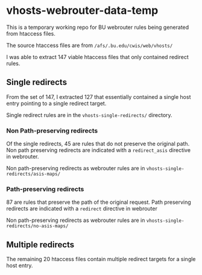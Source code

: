 # vhosts-webrouter-data-temp
This is a temporary working repo for BU webrouter rules being generated from htaccess files.

The source htaccess files are from `/afs/.bu.edu/cwis/web/vhosts/`

I was able to extract 147 viable htaccess files that only contained redirect rules.

## Single redirects
From the set of 147, I extracted 127 that essentially contained a single host entry pointing to a single redirect target.

Single redirect rules are in the `vhosts-single-redirects/` directory.

### Non Path-preserving redirects 
Of the single redirects, 45 are rules that do not preserve the original path.  Non path preserving redirects are indicated with a `redirect_asis` directive in webrouter.

Non path-preserving redirects as webrouter rules are in `vhosts-single-redirects/asis-maps/`

### Path-preserving redirects

87 are rules that preserve the path of the original request.  Path preserving redirects are indicated with a `redirect` directive in webrouter

Non path-preserving redirects as webrouter rules are in `vhosts-single-redirects/no-asis-maps/`

## Multiple redirects

The remaining 20 htaccess files contain multiple redirect targets for a single host entry.
